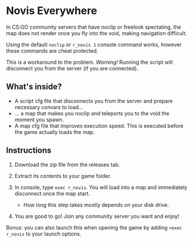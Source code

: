 # Novis Everywhere

In CS:GO community servers that have noclip or freelook spectating, the map does not render once you fly into the void, making navigation difficult. 

Using the default `noclip` or `r_novis 1` console command works, however these commands are cheat protected.

This is a workaround to the problem. *Warning!* Running the script will disconnect you from the server (if you are connected).

## What's inside?
- A script cfg file that disconnects you from the server and prepare necessary convars to load...
- ... a map that makes you noclip and teleports you to the void the moment you spawn.
- A map cfg file that improves execution speed. This is executed before the game actually loads the map.

## Instructions

1. Download the zip file from the releases tab.

2. Extract its contents to your game folder.

3. In console, type ``exec r_novis``. You will load into a map and immediately disconnect once the map start. 
    - How long this step takes mostly depends on your disk drive.

4. You are good to go! Join any community server you want and enjoy!

Bonus: you can also launch this when opening the game by adding `+exec r_novis` to your launch options.